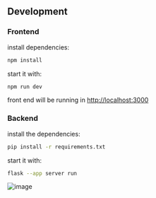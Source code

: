 ## Development
### Frontend
install dependencies:

```bash
npm install
```

start it with:

```bash
npm run dev
```

front end will be running in <http://localhost:3000>

### Backend
install the dependencies:

```bash
pip install -r requirements.txt
```
start it with:

```bash
flask --app server run
```

![image](https://github.com/TheSaltiestFish/Awesome_GPT/assets/67789306/0e4c5ba1-1d25-4c94-956b-5cbab884f453)


